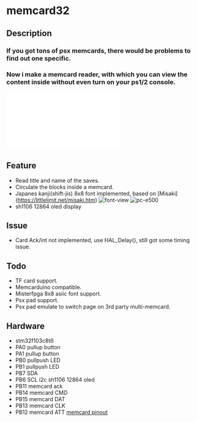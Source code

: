 # memcard32

## Description
### If you got tons of psx memcards, there would be problems to find out one specific.
### Now i make a memcard reader, with which you can view the content inside without even turn on your ps1/2 console.

<iframe src="//player.bilibili.com/player.html?aid=982038867&bvid=BV1xt4y1p7CF&cid=732728768&page=1" scrolling="no" border="0" frameborder="no" framespacing="0" allowfullscreen="true"> </iframe>

## Feature
+ Read title and name of the saves.
+ Circulate the blocks inside a memcard.
+ Japanes kanji(shift-jis) 8x8 font implemented, based on [Misaki]
(https://littlelimit.net/misaki.htm) 
![font-view](https://littlelimit.net/img/font/misaki_mincho.png)
![pc-e500](https://littlelimit.net/img/font/misaki_u6000.jpg)
+ sh1106 12864 oled display

## Issue
+ Card Ack/int not implemented, use HAL_Delay(), still got some timing issue.

## Todo
+ TF card support.
+ Memcarduino compatible.
+ Misterfpga 8x8 asiic font support.
+ Psx pad support.
+ Psx pad emulate to switch page on 3rd party multi-memcard.

## Hardware
+ stm32f103c8t6
+ PA0 pullup button
+ PA1 pullup button
+ PB0 pullpush LED
+ PB1 pullpush LED
+ PB7 SDA
+ PB6 SCL i2c sh1106 12864 oled
+ PB11 memcard ack
+ PB14 memcard CMD
+ PB15 memcard DAT
+ PB13 memcard CLK
+ PB12 memcard ATT [memcard pinout](https://psx-spx.consoledev.net/pinouts/#pinouts-controller-ports-and-memory-card-ports)






